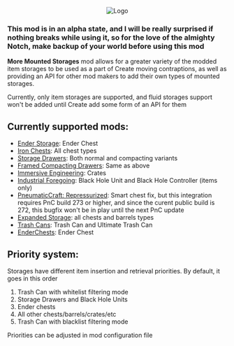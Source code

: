 <p align="center"><img src="https://imgur.com/yrrR3Lf.gif" alt="Logo"></p>

### This mod is in an alpha state, and I will be really surprised if nothing breaks while using it, so for the love of the almighty Notch, make backup of your world before using this mod

**More Mounted Storages** mod allows for a greater variety of the modded item storages to be used as a part of Create moving contraptions, as well as providing an API for other mod makers to add their own types of mounted storages.

Currently, only item storages are supported, and fluid storages support won't be added until Create add some form of an API for them

## Currently supported mods:
- [Ender Storage](https://www.curseforge.com/minecraft/mc-mods/ender-storage-1-8): Ender Chest
- [Iron Chests](https://www.curseforge.com/minecraft/mc-mods/iron-chests): All chest types
- [Storage Drawers](https://www.curseforge.com/minecraft/mc-mods/storage-drawers): Both normal and compacting variants
- [Framed Compacting Drawers](https://www.curseforge.com/minecraft/mc-mods/framed-compacting-drawers): Same as above
- [Immersive Engineering](https://www.curseforge.com/minecraft/mc-mods/immersive-engineering): Crates
- [Industrial Foregoing](https://www.curseforge.com/minecraft/mc-mods/industrial-foregoing): Black Hole Unit and Black Hole Controller (items only)
- [PneumaticCraft: Repressurized](https://www.curseforge.com/minecraft/mc-mods/pneumaticcraft-repressurized): Smart chest fix, but this integration requires PnC build 273 or higher, and since the curent public build is 272, this bugfix won't be in play until the next PnC update
- [Expanded Storage](https://www.curseforge.com/minecraft/mc-mods/expanded-storage-forge): all chests and barrels types
- [Trash Cans](https://www.curseforge.com/minecraft/mc-mods/trash-cans): Trash Can and Ultimate Trash Can
- [EnderChests](https://www.curseforge.com/minecraft/mc-mods/enderchests): Ender Chest

## Priority system:
Storages have different item insertion and retrieval priorities. By default, it goes in this order
1. Trash Can with whitelist filtering mode
2. Storage Drawers and Black Hole Units
3. Ender chests
4. All other chests/barrels/crates/etc
5. Trash Can with blacklist filtering mode

Priorities can be adjusted in mod configuration file

